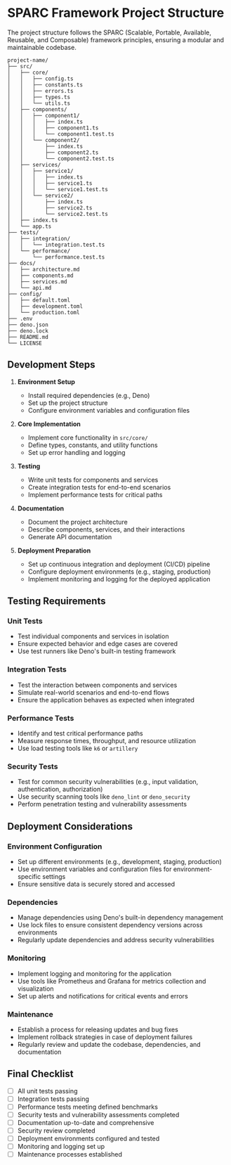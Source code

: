 # SPARC Framework Project Structure

The project structure follows the SPARC (Scalable, Portable, Available, Reusable, and Composable) framework principles, ensuring a modular and maintainable codebase.

```
project-name/
├── src/
│   ├── core/
│   │   ├── config.ts
│   │   ├── constants.ts
│   │   ├── errors.ts
│   │   ├── types.ts
│   │   └── utils.ts
│   ├── components/
│   │   ├── component1/
│   │   │   ├── index.ts
│   │   │   ├── component1.ts
│   │   │   └── component1.test.ts
│   │   └── component2/
│   │       ├── index.ts
│   │       ├── component2.ts
│   │       └── component2.test.ts
│   ├── services/
│   │   ├── service1/
│   │   │   ├── index.ts
│   │   │   ├── service1.ts
│   │   │   └── service1.test.ts
│   │   └── service2/
│   │       ├── index.ts
│   │       ├── service2.ts
│   │       └── service2.test.ts
│   ├── index.ts
│   └── app.ts
├── tests/
│   ├── integration/
│   │   └── integration.test.ts
│   └── performance/
│       └── performance.test.ts
├── docs/
│   ├── architecture.md
│   ├── components.md
│   ├── services.md
│   └── api.md
├── config/
│   ├── default.toml
│   ├── development.toml
│   └── production.toml
├── .env
├── deno.json
├── deno.lock
├── README.md
└── LICENSE
```

## Development Steps

1. **Environment Setup**
   - Install required dependencies (e.g., Deno)
   - Set up the project structure
   - Configure environment variables and configuration files

2. **Core Implementation**
   - Implement core functionality in `src/core/`
   - Define types, constants, and utility functions
   - Set up error handling and logging

3. **Testing**
   - Write unit tests for components and services
   - Create integration tests for end-to-end scenarios
   - Implement performance tests for critical paths

4. **Documentation**
   - Document the project architecture
   - Describe components, services, and their interactions
   - Generate API documentation

5. **Deployment Preparation**
   - Set up continuous integration and deployment (CI/CD) pipeline
   - Configure deployment environments (e.g., staging, production)
   - Implement monitoring and logging for the deployed application

## Testing Requirements

### Unit Tests
- Test individual components and services in isolation
- Ensure expected behavior and edge cases are covered
- Use test runners like Deno's built-in testing framework

### Integration Tests
- Test the interaction between components and services
- Simulate real-world scenarios and end-to-end flows
- Ensure the application behaves as expected when integrated

### Performance Tests
- Identify and test critical performance paths
- Measure response times, throughput, and resource utilization
- Use load testing tools like `k6` or `artillery`

### Security Tests
- Test for common security vulnerabilities (e.g., input validation, authentication, authorization)
- Use security scanning tools like `deno_lint` or `deno_security`
- Perform penetration testing and vulnerability assessments

## Deployment Considerations

### Environment Configuration
- Set up different environments (e.g., development, staging, production)
- Use environment variables and configuration files for environment-specific settings
- Ensure sensitive data is securely stored and accessed

### Dependencies
- Manage dependencies using Deno's built-in dependency management
- Use lock files to ensure consistent dependency versions across environments
- Regularly update dependencies and address security vulnerabilities

### Monitoring
- Implement logging and monitoring for the application
- Use tools like Prometheus and Grafana for metrics collection and visualization
- Set up alerts and notifications for critical events and errors

### Maintenance
- Establish a process for releasing updates and bug fixes
- Implement rollback strategies in case of deployment failures
- Regularly review and update the codebase, dependencies, and documentation

## Final Checklist

- [ ] All unit tests passing
- [ ] Integration tests passing
- [ ] Performance tests meeting defined benchmarks
- [ ] Security tests and vulnerability assessments completed
- [ ] Documentation up-to-date and comprehensive
- [ ] Security review completed
- [ ] Deployment environments configured and tested
- [ ] Monitoring and logging set up
- [ ] Maintenance processes established